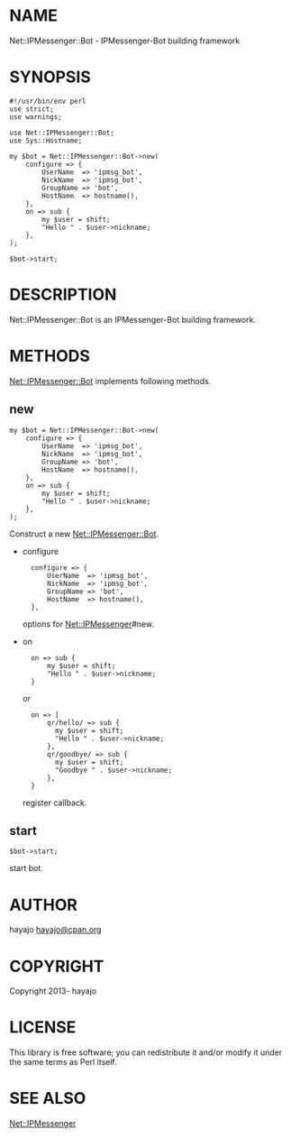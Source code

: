 # NAME

Net::IPMessenger::Bot - IPMessenger-Bot building framework

# SYNOPSIS

    #!/usr/bin/env perl
    use strict;
    use warnings;

    use Net::IPMessenger::Bot;
    use Sys::Hostname;

    my $bot = Net::IPMessenger::Bot->new(
        configure => {
            UserName  => 'ipmsg_bot',
            NickName  => 'ipmsg_bot',
            GroupName => 'bot',
            HostName  => hostname(),
        },
        on => sub {
            my $user = shift;
            "Hello " . $user->nickname;
        },
    );

    $bot->start;

# DESCRIPTION

Net::IPMessenger::Bot is an IPMessenger-Bot building framework.

# METHODS

[Net::IPMessenger::Bot](http://search.cpan.org/perldoc?Net::IPMessenger::Bot) implements following methods.

## new

    my $bot = Net::IPMessenger::Bot->new(
        configure => {
            UserName  => 'ipmsg_bot',
            NickName  => 'ipmsg_bot',
            GroupName => 'bot',
            HostName  => hostname(),
        },
        on => sub {
            my $user = shift;
            "Hello " . $user->nickname;
        },
    );

Construct a new [Net::IPMessenger::Bot](http://search.cpan.org/perldoc?Net::IPMessenger::Bot).

- configure

        configure => {
            UserName  => 'ipmsg_bot',
            NickName  => 'ipmsg_bot',
            GroupName => 'bot',
            HostName  => hostname(),
        },

    options for [Net::IPMessenger](http://search.cpan.org/perldoc?Net::IPMessenger)\#new.

- on

        on => sub {
            my $user = shift;
            "Hello " . $user->nickname;
        }

    or

        on => [
            qr/hello/ => sub {
              my $user = shift;
              "Hello " . $user->nickname;
            },
            qr/goodbye/ => sub {
              my $user = shift;
              "Goodbye " . $user->nickname;
            },
        }

    register callback.

## start

    $bot->start;

start bot.

# AUTHOR

hayajo <hayajo@cpan.org>

# COPYRIGHT

Copyright 2013- hayajo

# LICENSE

This library is free software; you can redistribute it and/or modify
it under the same terms as Perl itself.

# SEE ALSO

[Net::IPMessenger](http://search.cpan.org/perldoc?Net::IPMessenger)
